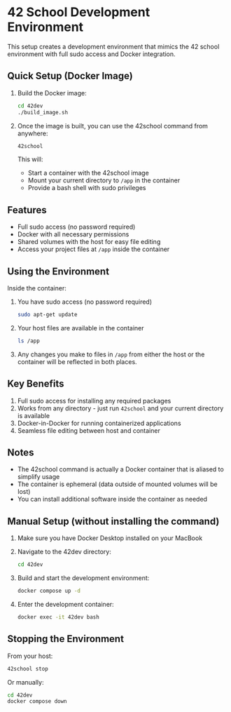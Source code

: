 # 42 School Development Environment

This setup creates a development environment that mimics the 42 school environment with full sudo access and Docker integration.

## Quick Setup (Docker Image)

1. Build the Docker image:
   ```bash
   cd 42dev
   ./build_image.sh
   ```

2. Once the image is built, you can use the 42school command from anywhere:
   ```bash
   42school
   ```

   This will:
   - Start a container with the 42school image
   - Mount your current directory to `/app` in the container
   - Provide a bash shell with sudo privileges

## Features

- Full sudo access (no password required)
- Docker with all necessary permissions
- Shared volumes with the host for easy file editing
- Access your project files at `/app` inside the container

## Using the Environment

Inside the container:

1. You have sudo access (no password required)
   ```bash
   sudo apt-get update
   ```

2. Your host files are available in the container
   ```bash
   ls /app
   ```

3. Any changes you make to files in `/app` from either the host or the container will be reflected in both places.

## Key Benefits

1. Full sudo access for installing any required packages
2. Works from any directory - just run `42school` and your current directory is available
3. Docker-in-Docker for running containerized applications
4. Seamless file editing between host and container

## Notes

- The 42school command is actually a Docker container that is aliased to simplify usage
- The container is ephemeral (data outside of mounted volumes will be lost)
- You can install additional software inside the container as needed

## Manual Setup (without installing the command)

1. Make sure you have Docker Desktop installed on your MacBook

2. Navigate to the 42dev directory:
   ```bash
   cd 42dev
   ```

3. Build and start the development environment:
   ```bash
   docker compose up -d
   ```

4. Enter the development container:
   ```bash
   docker exec -it 42dev bash
   ```

## Stopping the Environment

From your host:
```bash
42school stop
```

Or manually:
```bash
cd 42dev
docker compose down
``` 